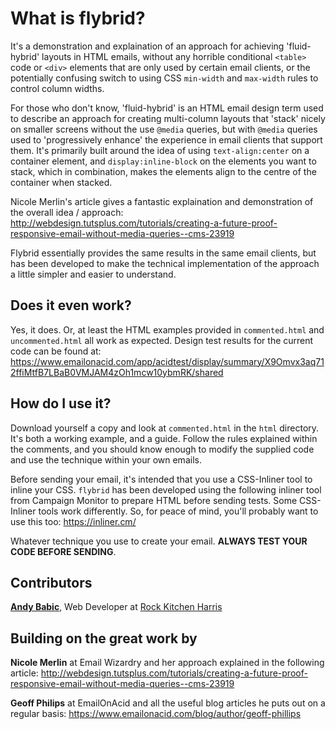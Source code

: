 # What is flybrid?

It's a demonstration and explaination of an approach for achieving 'fluid-hybrid' layouts in HTML emails, without any horrible conditional `<table>` code or `<div>` elements that are only used by certain email clients, or the potentially confusing switch to using CSS `min-width` and `max-width` rules to control column widths.

For those who don't know, 'fluid-hybrid' is an HTML email design term used to describe an approach for creating multi-column layouts that 'stack' nicely on smaller screens without the use `@media` queries, but with `@media` queries used to 'progressively enhance' the experience in email clients that support them. It's primarily built around the idea of using `text-align:center` on a container element, and `display:inline-block` on the elements you want to stack, which in combination, makes the elements align to the centre of the container when stacked.

Nicole Merlin's article gives a fantastic explaination and demonstration of the overall idea / approach:
http://webdesign.tutsplus.com/tutorials/creating-a-future-proof-responsive-email-without-media-queries--cms-23919

Flybrid essentially provides the same results in the same email clients, but has been developed to make the technical implementation of the approach a little simpler and easier to understand.


## Does it even work?

Yes, it does. Or, at least the HTML examples provided in `commented.html` and `uncommented.html` all work as expected. Design test results for the current code can be found at: https://www.emailonacid.com/app/acidtest/display/summary/X9Omvx3aq712ffiMtfB7LBaB0VMJAM4zOh1mcw10ybmRK/shared

## How do I use it?

Download yourself a copy and look at `commented.html` in the `html` directory. It's both a working example, and a guide. Follow the rules explained within the comments, and you should know enough to modify the supplied code and use the technique within your own emails.

Before sending your email, it's intended that you use a CSS-Inliner tool to inline your CSS. `flybrid` has been developed using the following inliner tool from Campaign Monitor to prepare HTML before sending tests. Some CSS-Inliner tools work differently. So, for peace of mind, you'll probably want to use this too:
https://inliner.cm/

Whatever technique you use to create your email. **ALWAYS TEST YOUR CODE BEFORE SENDING**.

## Contributors

**[Andy Babic](http://twitter.com/andyjbabic "I'm on twitter")**, Web Developer at [Rock Kitchen Harris](https://www.rkh.co.uk)

## Building on the great work by

 **Nicole Merlin** at Email Wizardry and her approach explained in the following article: http://webdesign.tutsplus.com/tutorials/creating-a-future-proof-responsive-email-without-media-queries--cms-23919
 
**Geoff Philips** at EmailOnAcid and all the useful blog articles he puts out on a regular basis:
https://www.emailonacid.com/blog/author/geoff-phillips
